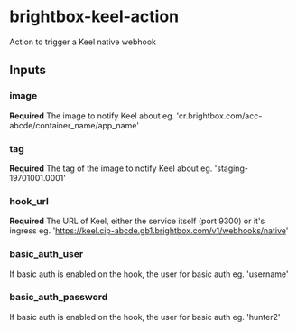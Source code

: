 # brightbox-keel-action

Action to trigger a Keel native webhook

## Inputs

### image

**Required** The image to notify Keel about eg. 'cr.brightbox.com/acc-abcde/container_name/app_name'

### tag

**Required** The tag of the image to notify Keel about eg. 'staging-19701001.0001'

### hook_url

**Required** The URL of Keel, either the service itself (port 9300) or it's ingress eg. 'https://keel.cip-abcde.gb1.brightbox.com/v1/webhooks/native'

### basic_auth_user

If basic auth is enabled on the hook, the user for basic auth eg. 'username'

### basic_auth_password

If basic auth is enabled on the hook, the user for basic auth eg. 'hunter2'
